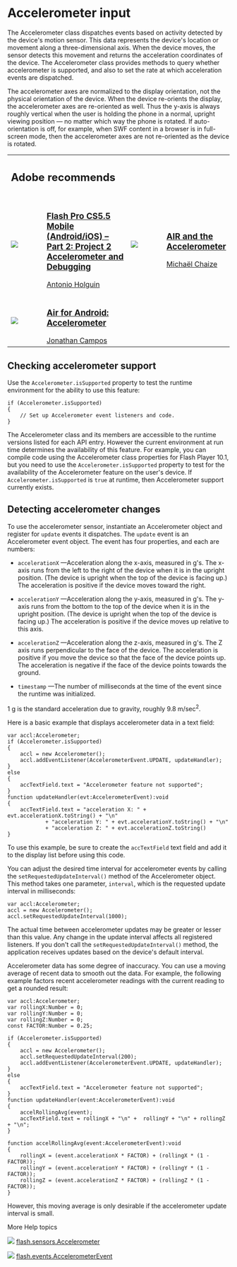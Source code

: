 # Accelerometer input

<div>

The Accelerometer class dispatches events based on activity detected by the
device's motion sensor. This data represents the device's location or movement
along a three-dimensional axis. When the device moves, the sensor detects this
movement and returns the acceleration coordinates of the device. The
Accelerometer class provides methods to query whether accelerometer is
supported, and also to set the rate at which acceleration events are dispatched.

The accelerometer axes are normalized to the display orientation, not the
physical orientation of the device. When the device re-orients the display, the
accelerometer axes are re-oriented as well. Thus the y-axis is always roughly
vertical when the user is holding the phone in a normal, upright viewing
position — no matter which way the phone is rotated. If auto-orientation is off,
for example, when SWF content in a browser is in full-screen mode, then the
accelerometer axes are not re-oriented as the device is rotated.

<div xmlns:adobe="http://www.adobe.com/saxon">

<table>
<colgroup>
<col style="width: 25%" />
<col style="width: 25%" />
<col style="width: 25%" />
<col style="width: 25%" />
</colgroup>
<tbody>
<tr class="odd">
<td colspan="2"><h2 id="adobe-recommends">Adobe recommends</h2></td>
<td colspan="2"></td>
</tr>
<tr class="even">
<td colspan="4" height="10"></td>
</tr>
<tr class="odd">
<td width="5%"><span> <img src="images/antonio_holguin.png" />
</span></td>
<td width="45%"><h3
id="flash-pro-cs5.5-mobile-androidios-part-2-project-2-accelerometer-and-debugging"><a
href="http://goo.gl/0GkPa">Flash Pro CS5.5 Mobile (Android/iOS) – Part
2: Project 2 Accelerometer and Debugging</a></h3>
<span> <a href="http://goo.gl/oTba7">Antonio Holguin</a> </span></td>
<td width="5%"><span> <img src="images/michael_chaize.png" />
</span></td>
<td width="45%"><h3 id="air-and-the-accelerometer"><a
href="http://goo.gl/eHe2T">AIR and the Accelerometer</a></h3>
<span> <a href="http://www.riagora.com/">Michaël Chaize</a> </span></td>
</tr>
<tr class="even">
<td colspan="4" height="10"></td>
</tr>
<tr class="odd">
<td width="5%"><span> <img src="images/jon_campos.png" /> </span></td>
<td width="45%"><h3 id="air-for-android-accelerometer"><a
href="http://goo.gl/X224z">Air for Android: Accelerometer</a></h3>
<span> <a href="http://www.unitedmindset.com/jonbcampos/">Jonathan
Campos</a> </span></td>
<td width="5%"></td>
<td width="45%"></td>
</tr>
</tbody>
</table>

</div>

</div>

<div>

## Checking accelerometer support

<div>

Use the `Accelerometer.isSupported` property to test the runtime environment for
the ability to use this feature:

    if (Accelerometer.isSupported)
    {
    	// Set up Accelerometer event listeners and code.
    }

The Accelerometer class and its members are accessible to the runtime versions
listed for each API entry. However the current environment at run time
determines the availability of this feature. For example, you can compile code
using the Accelerometer class properties for Flash Player 10.1, but you need to
use the `Accelerometer.isSupported` property to test for the availability of the
Accelerometer feature on the user's device. If `Accelerometer.isSupported` is
`true` at runtime, then Accelerometer support currently exists.

</div>

</div>

<div>

## Detecting accelerometer changes

<div>

To use the accelerometer sensor, instantiate an Accelerometer object and
register for `update` events it dispatches. The `update` event is an
Accelerometer event object. The event has four properties, and each are numbers:

- `accelerationX` —Acceleration along the x-axis, measured in g's. The x-axis
  runs from the left to the right of the device when it is in the upright
  position. (The device is upright when the top of the device is facing up.) The
  acceleration is positive if the device moves toward the right.

- `accelerationY` —Acceleration along the y-axis, measured in g's. The y-axis
  runs from the bottom to the top of the device when it is in the upright
  position. (The device is upright when the top of the device is facing up.) The
  acceleration is positive if the device moves up relative to this axis.

- `accelerationZ` —Acceleration along the z-axis, measured in g's. The Z axis
  runs perpendicular to the face of the device. The acceleration is positive if
  you move the device so that the face of the device points up. The acceleration
  is negative if the face of the device points towards the ground.

- `timestamp` —The number of milliseconds at the time of the event since the
  runtime was initialized.

1 g is the standard acceleration due to gravity, roughly 9.8 m/sec<sup>2</sup>.

Here is a basic example that displays accelerometer data in a text field:

    var accl:Accelerometer;
    if (Accelerometer.isSupported)
    {
    	accl = new Accelerometer();
    	accl.addEventListener(AccelerometerEvent.UPDATE, updateHandler);
    }
    else
    {
    	accTextField.text = "Accelerometer feature not supported";
    }
    function updateHandler(evt:AccelerometerEvent):void
    {
    	accTextField.text = "acceleration X: " + evt.accelerationX.toString() + "\n"
    			+ "acceleration Y: " + evt.accelerationY.toString() + "\n"
    			+ "acceleration Z: " + evt.accelerationZ.toString()
    }

To use this example, be sure to create the `accTextField` text field and add it
to the display list before using this code.

You can adjust the desired time interval for accelerometer events by calling the
`setRequestedUpdateInterval()` method of the Accelerometer object. This method
takes one parameter, `interval`, which is the requested update interval in
milliseconds:

<div>

    var accl:Accelerometer;
    accl = new Accelerometer();
    accl.setRequestedUpdateInterval(1000);

</div>

The actual time between accelerometer updates may be greater or lesser than this
value. Any change in the update interval affects all registered listeners. If
you don't call the `setRequestedUpdateInterval()` method, the application
receives updates based on the device's default interval.

Accelerometer data has some degree of inaccuracy. You can use a moving average
of recent data to smooth out the data. For example, the following example
factors recent accelerometer readings with the current reading to get a rounded
result:

    var accl:Accelerometer;
    var rollingX:Number = 0;
    var rollingY:Number = 0;
    var rollingZ:Number = 0;
    const FACTOR:Number = 0.25;

    if (Accelerometer.isSupported)
    {
    	accl = new Accelerometer();
    	accl.setRequestedUpdateInterval(200);
    	accl.addEventListener(AccelerometerEvent.UPDATE, updateHandler);
    }
    else
    {
    	accTextField.text = "Accelerometer feature not supported";
    }
    function updateHandler(event:AccelerometerEvent):void
    {
    	accelRollingAvg(event);
    	accTextField.text = rollingX + "\n" +  rollingY + "\n" + rollingZ + "\n";
    }

    function accelRollingAvg(event:AccelerometerEvent):void
    {
    	rollingX = (event.accelerationX * FACTOR) + (rollingX * (1 - FACTOR));
    	rollingY = (event.accelerationY * FACTOR) + (rollingY * (1 - FACTOR));
    	rollingZ = (event.accelerationZ * FACTOR) + (rollingZ * (1 - FACTOR));
    }

However, this moving average is only desirable if the accelerometer update
interval is small.

</div>

</div>

<div>

<div>

More Help topics

</div>

<div>

</div>

![](images/flashplatformLinkIndicator.png)
[flash.sensors.Accelerometer](https://help.adobe.com/en_US/FlashPlatform/reference/actionscript/3/flash/sensors/Accelerometer.html "https://help.adobe.com/en_US/FlashPlatform/reference/actionscript/3/flash/sensors/Accelerometer.html")

![](images/flashplatformLinkIndicator.png)
[flash.events.AccelerometerEvent](https://help.adobe.com/en_US/FlashPlatform/reference/actionscript/3/flash/events/AccelerometerEvent.html "https://help.adobe.com/en_US/FlashPlatform/reference/actionscript/3/flash/events/AccelerometerEvent.html")

<div>

</div>

</div>
